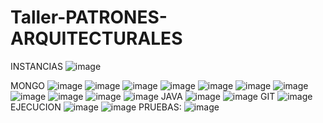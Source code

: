 # Taller-PATRONES-ARQUITECTURALES
INSTANCIAS
![image](https://user-images.githubusercontent.com/98216838/225126701-fe1c33ff-41d5-4617-bfed-7a03ec06f1ae.png)

MONGO
![image](https://user-images.githubusercontent.com/98216838/224845177-03ae31b1-2380-46a3-981c-9aa205326a3d.png)
![image](https://user-images.githubusercontent.com/98216838/224845315-d4c281e3-fdec-452f-9ffb-94dc166907e1.png)
![image](https://user-images.githubusercontent.com/98216838/224846231-23efd151-1bc7-48ec-9939-ad7d0dcceb11.png)
![image](https://user-images.githubusercontent.com/98216838/224846297-e5234caf-3456-4655-bb63-fd121d55ba62.png)
![image](https://user-images.githubusercontent.com/98216838/224846378-936f81e0-ee7a-4720-86a9-7450efa295c4.png)
![image](https://user-images.githubusercontent.com/98216838/224846428-ae43e6b6-0128-40eb-87c0-842af8b359ed.png)
![image](https://user-images.githubusercontent.com/98216838/224846761-66dfe1bd-db28-401d-98fd-a5153ce01b22.png)
![image](https://user-images.githubusercontent.com/98216838/224846951-4c9c996e-2d47-4b5d-a28e-e829bb29c503.png)
![image](https://user-images.githubusercontent.com/98216838/224847133-9dad8973-c483-4601-acfc-41c28dd63bbe.png)
![image](https://user-images.githubusercontent.com/98216838/224848308-c95fc145-fc42-4f8a-9281-c66708952cd1.png)
![image](https://user-images.githubusercontent.com/98216838/224848678-94317252-31f3-4041-9098-ef5c4420fec0.png)
JAVA
![image](https://user-images.githubusercontent.com/98216838/225128369-bb63a893-eea6-4e03-b5e8-2d43f60ca956.png)
![image](https://user-images.githubusercontent.com/98216838/225128540-b4204421-f10c-4994-ab57-8bb68664658f.png)
GIT
![image](https://user-images.githubusercontent.com/98216838/225128738-9053801f-896b-4984-948c-5e2456bb8967.png)
EJECUCION
![image](https://user-images.githubusercontent.com/98216838/225138408-b11342e4-cce3-42e1-b0d6-c9fbef06d3f2.png)
![image](https://user-images.githubusercontent.com/98216838/225137651-af29ed72-893f-48db-b72a-8eea7a68056c.png)
PRUEBAS:
![image](https://user-images.githubusercontent.com/98216838/225138463-d9b7a91c-4f3b-4b25-9b5c-9272729890df.png)
